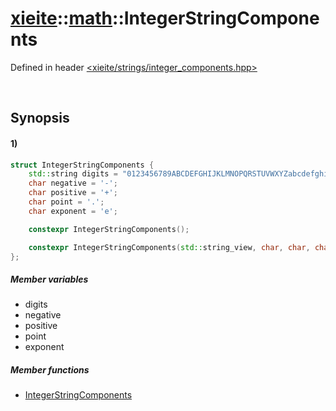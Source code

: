 # [xieite](../../xieite.md)\:\:[math](../../math.md)\:\:IntegerStringComponents
Defined in header [<xieite/strings/integer_components.hpp>](../../../include/xieite/strings/integer_components.hpp)

&nbsp;

## Synopsis
#### 1)
```cpp
struct IntegerStringComponents {
    std::string digits = "0123456789ABCDEFGHIJKLMNOPQRSTUVWXYZabcdefghijklmnopqrstuvwxyz";
    char negative = '-';
    char positive = '+';
    char point = '.';
    char exponent = 'e';

    constexpr IntegerStringComponents();

    constexpr IntegerStringComponents(std::string_view, char, char, char, char);
};
```
##### Member variables
- digits
- negative
- positive
- point
- exponent
##### Member functions
- [IntegerStringComponents](./structures/integer_string_components/1/operators/constructor.md)
